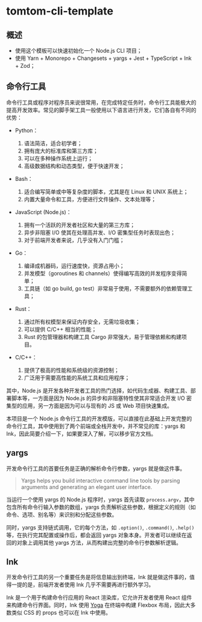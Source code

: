 # tomtom-cli-template

## 概述

- 使用这个模板可以快速初始化一个 Node.js CLI 项目；
- 使用 Yarn + Monorepo + Changesets + yargs + Jest + TypeScript + Ink + Zod；



## 命令行工具

命令行工具或程序对程序员来说很常用，在完成特定任务时，命令行工具能极大的提高开发效率。常见的脚手架工具一般使用以下语言进行开发，它们各自有不同的优势：

- Python：
  1. 语法简洁，适合初学者；
  2. 拥有庞大的标准库和第三方库；
  3. 可以在多种操作系统上运行；
  4. 高级数据结构和动态类型，便于快速开发；

- Bash：
  1. 适合编写简单或中等复杂度的脚本，尤其是在 Linux 和 UNIX 系统上；
  2. 内置大量命令和工具，方便进行文件操作、文本处理等；

- JavaScript (Node.js)：
  1. 拥有一个活跃的开发者社区和大量的第三方库；
  2. 异步非阻塞 I/O 使其在处理高并发、I/O 密集型任务时表现出色；
  3. 对于前端开发者来说，几乎没有入门门槛；

- Go：
  1. 编译成机器码，运行速度快，资源占用小；
  2. 并发模型（goroutines 和 channels）使得编写高效的并发程序变得简单；
  3. 工具链（如 go build, go test）非常易于使用，不需要额外的依赖管理工具；

- Rust：
  1. 通过所有权模型来保证内存安全，无需垃圾收集；
  2. 可以提供 C/C++ 相当的性能；
  3. Rust 的包管理器和构建工具 Cargo 非常强大，易于管理依赖和构建项目。

- C/C++：
  1. 提供了极高的性能和系统级的资源控制；
  2. 广泛用于需要高性能的系统工具和应用程序；



其中，Node.js 是开发各种开发者工具的热门选择，如代码生成器、构建工具、部署脚本等，一方面是因为 Node.js 的异步和非阻塞特性使其非常适合开发 I/O 密集型的应用，另一方面是因为可以与现有的 JS 或 Web 项目快速集成。

本项目是一个 Node.js 命令行工具的开发模版，可以直接在此基础上开发完整的命令行工具，其中使用到了两个前端或全栈开发中，并不常见的库：yargs 和 Ink，因此简要介绍一下，如果要深入了解，可以移步官方文档。

## yargs

开发命令行工具的首要任务是正确的解析命令行参数，yargs 就是做这件事。

> Yargs helps you build interactive command line tools by parsing arguments and generating an elegant user interface.

当运行一个使用 yargs 的 Node.js 程序时，yargs 首先读取 `process.argv`，其中包含所有命令行输入参数的数组，yargs 负责解析这些参数，根据定义的规则（如命令、选项、别名等）来识别和分配这些参数。

同时，yargs 支持链式调用，它的每个方法，如 `.option()`, `.command()`, `.help()` 等，在执行完其配置或操作后，都会返回 yargs 对象本身。开发者可以继续在返回的对象上调用其他 yargs 方法，从而构建出完整的命令行参数解析逻辑。



## Ink

开发命令行工具的另一个重要任务是将信息输出到终端，Ink 就是做这件事的，值得一提的是，前端开发者使用 Ink 几乎不需要再进行额外学习。

Ink 是一个用于构建命令行应用的 React 渲染库，它允许开发者使用 React 组件来构建命令行界面。同时，Ink 使用 [Yoga](https://github.com/facebook/yoga) 在终端中构建 Flexbox 布局，因此大多数类似 CSS 的 props 也可以在 Ink 中使用。





